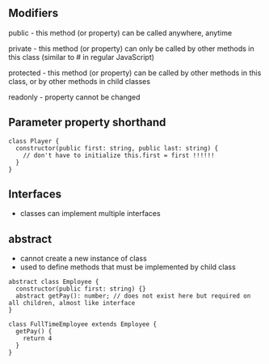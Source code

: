 ## Modifiers

public - this method (or property) can be called anywhere, anytime

private - this method (or property) can only be called by other methods in this class (similar to # in regular JavaScript)

protected - this method (or property) can be called by other methods in this class, or by other methods in child classes

readonly - property cannot be changed

## Parameter property shorthand

```
class Player {
  constructor(public first: string, public last: string) {
    // don't have to initialize this.first = first !!!!!!
  }
}
```

## Interfaces

- classes can implement multiple interfaces

## abstract

- cannot create a new instance of class
- used to define methods that must be implemented by child class

```
abstract class Employee {
  constructor(public first: string) {}
  abstract getPay(): number; // does not exist here but required on all children, almost like interface
}

class FullTimeEmployee extends Employee {
  getPay() {
    return 4
  }
}

```
